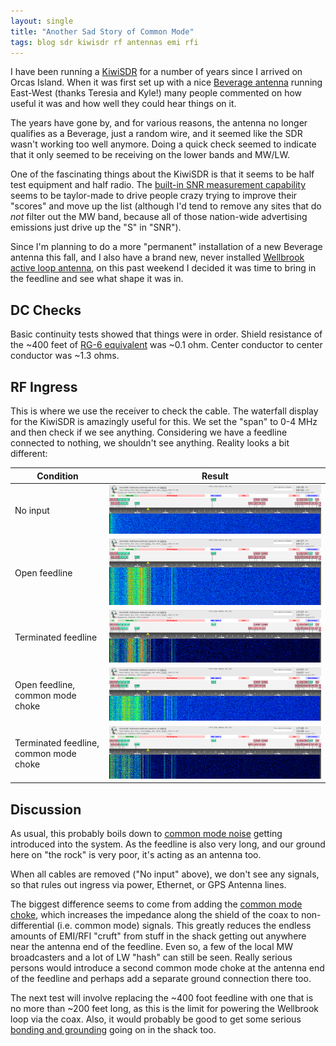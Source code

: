 ```yaml
---
layout: single
title: "Another Sad Story of Common Mode"
tags: blog sdr kiwisdr rf antennas emi rfi
---
```


I have been running a [KiwiSDR](http://kiwisdr.com/) for a number of years 
since I arrived on Orcas Island.  When it was first set up with a nice 
[Beverage antenna](https://en.wikipedia.org/wiki/Beverage_antenna)
running East-West (thanks Teresia and Kyle!) many people commented on how 
useful it was and how well they could hear things on it.

The years have gone by, and for various reasons, the antenna no longer 
qualifies as a Beverage, just a random wire, and it seemed like the 
SDR wasn't working too well anymore. Doing a quick check seemed to indicate
that it only seemed to be receiving on the lower bands and MW/LW.

One of the fascinating things about the KiwiSDR is that it seems to be 
half test equipment and half radio. The 
[built-in SNR measurement capability](http://rx.linkfanel.net/snr.html)
seems to be taylor-made to drive people crazy trying to 
improve their "scores" and move up the list (although I'd tend to 
remove any sites that do _not_ filter out the MW band, because
all of those nation-wide advertising emissions just drive up the "S" in
"SNR").

Since I'm planning to do a more "permanent" installation of a new
Beverage antenna this fall, and I also have a brand new, never
installed [Wellbrook active loop
antenna](https://www.wellbrook.uk.com/loopantennas/pdf/ALA100LN-M.pdf),
on this past weekend I decided it was time to bring in the feedline
and see what shape it was in.

## DC Checks

Basic continuity tests showed that things were in order. Shield resistance
of the ~400 feet of [RG-6 equivalent](https://en.wikipedia.org/wiki/RG-6)
was ~0.1 ohm. Center conductor to center conductor was ~1.3 ohms.

## RF Ingress

This is where we use the receiver to check the cable. The waterfall display
for the KiwiSDR is amazingly useful for this. We set the "span" to 0-4 MHz 
and then check if we see anything. Considering we have a feedline connected 
to nothing, we shouldn't see anything. Reality looks a bit different:

| Condition | Result |
| --------- | ------ |
| No input | ![No input](/assets/img/common_mode_2_2021-07-12.png "No input") |
| Open feedline | ![Open feedline](/assets/img/common_mode_1_2021-07-12.png "Open feedline") |
| Terminated feedline | ![Terminated feedline](/assets/img/common_mode_4_2021-07-12.png "Terminated feedline") |
| Open feedline, common mode choke | ![Open feedline, common mode choke](/assets/img/common_mode_6_2021-07-12.png "Open feedline, common mode choke") |
| Terminated feedline, common mode choke | ![Terminated feedline, common mode choke](/assets/img/common_mode_7_2021-07-12.png "Terminated feedline, common mode choke") |

## Discussion

As usual, this probably boils down to 
[common mode noise](https://groups.google.com/g/rec.radio.shortwave/c/O4NvXCQT748/m/OrJkJ7aL3hwJ)
getting introduced into the system. As the feedline is also very long, and 
our ground here on "the rock" is very poor, it's acting as an antenna too.

When all cables are removed ("No input" above), we don't see any signals,
so that rules out ingress via power, Ethernet, or GPS Antenna lines.

The biggest difference seems to come from adding the 
[common mode choke](https://cdn3.bigcommerce.com/s-4q7cv/product_images/uploaded_images/59f4efa62cbf4-1116d-choking.jpg),
which increases the impedance along the shield of the coax to non-differential (i.e. 
common mode) signals. This greatly reduces the endless amounts of EMI/RFI "cruft"
from stuff in the shack getting out anywhere near the antenna end of the feedline.
Even so, a few of the local MW broadcasters and a lot of LW "hash" can still be
seen. Really serious persons would introduce a second common mode choke at the antenna end 
of the feedline and perhaps add a separate ground connection there too.

The next test will involve replacing the ~400 foot feedline with one that is 
no more than ~200 feet long, as this is the limit for powering the Wellbrook
loop via the coax. Also, it would probably be good to get some serious 
[bonding and grounding](http://audiosystemsgroup.com/GroundingAndAudio.pdf)
going on in the shack too.
